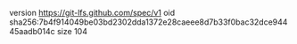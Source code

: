 version https://git-lfs.github.com/spec/v1
oid sha256:7b4f914049be03bd2302dda1372e28caeee8d7b33f0bac32dce94445aadb014c
size 104
